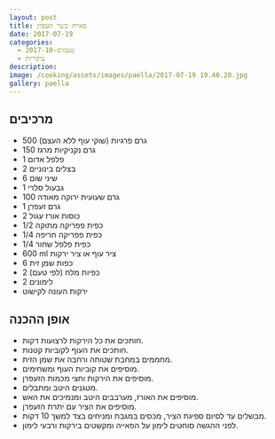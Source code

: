 ```yaml
---
layout: post
title: פאייה בשר וזעפרן
date: 2017-07-19
categories:
  - טעמים-2017-10
  - עיקריות
description: 
image: /cooking/assets/images/paella/2017-07-19 19.40.20.jpg
gallery: paella
---
```


## מרכיבים

- 500 גרם פרגיות (שוקי עוף ללא העצם)
- 150 גרם נקניקיות מרגז
- 1 פלפל אדום
- 2 בצלים בינוניים
- 6 שיני שום
- 1 גבעול סלרי
- 100 גרם שעועית ירוקה מאודה
- 1 גרם זעפרן
- 2 כוסות אורז עגול
- 1/2 כפית פפריקה מתוקה
- 1/4 כפית פפריקה חריפה
- 1/4 כפית פלפל שחור
- 600 ml ציר עוף או ציר ירקות
- 6 כפות שמן זית
- 2 כפיות מלח (לפי טעם)
- 2 לימונים
- ירקות העונה לקישוט
 
## אופן ההכנה
- חותכים את כל הירקות לרצועות דקות.
- חותכים את העוף לקוביות קטנות.
- מחממים במחבת שטוחה ורחבה את שמן הזית.
- מוסיפים את קוביות העוף ומשחימים.
- מוסיפים את הירקות וחצי מכמות הזעפרן.
- מטגנים היטב ומתבלים.
- מוסיפים את האורז, מערבבים היטב ומנמיכים את האש.
- מוסיפים את הציר עם יתרת הזעפרן.
- מבשלים עד לסיום ספיגת הציר, מכסים במגבת ומניחים בצד למשך 10 דקות.
- לפני ההגשה סוחטים לימון על הפאייה ומקשטים בירקות ורבעי לימון.
